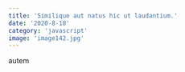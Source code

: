 ```yaml
---
title: 'Similique aut natus hic ut laudantium.'
date: '2020-8-18'
category: 'javascript'
image: 'image142.jpg'
---
```


autem
